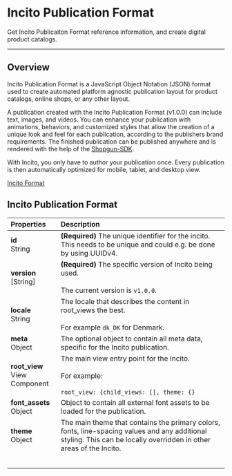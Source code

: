 # Incito Publication Format

Get Incito Publicaiton Format reference information, and create digital product catalogs.

---

## Overview

Incito Publication Format is a JavaScript Object Notation (JSON) format used to create automated platform agnostic publication layout for product catalogs, online shops, or any other layout.

A publication created with the Incito Publication Format (v1.0.0) can include text, images, and videos. You can enhance your publication with animations, behaviors, and customized styles that allow the creation of a unique look and feel for each publication, according to the publishers brand requirements. The finished publication can be published anywhere and is rendered with the help of the [Shopgun-SDK](https://shopgun.com/developers).

With Incito, you only have to author your publication once. Every publication is then automatically optimized for mobile, tablet, and desktop view.

[logo]: https://docs-assets.developer.apple.com/published/bd93d01c66/471c0130-9db2-4012-931e-acc5745a3d61.png "Incito Publication iPad"

[Incito Format](incito.md)

## Incito Publication Format
| Properties | Description |
|:--|:--|
| **id** <br> String | **(Required)** The unique identifier for the incito. This needs to be unique and could e.g. be done by using UUIDv4.|
| **version** <br> [String] | **(Required)** The specific version of Incito being used. <br><br> The current version is `v1.0.0`. |
| **locale** <br> String | The locale that describes the content in root_views the best. <br><br> For example `dk_DK` for Denmark. |
| **meta** <br> Object | The optional object to contain all meta data, specific for the Incito publication. |
| **root_view** <br> View Component | The main view entry point for the Incito. <br><br> For example: <br><br> ```root_view: {child_views: [], theme: {}``` |
| **font_assets** <br> Object | Object to contain all external font assets to be loaded for the publication. |
| **theme** <br> Object | The main theme that contains the primary colors, fonts, line-spacing values and any additional styling. This can be locally overridden in other areas of the Incito.|
| **‌** |  |
|  |  |
